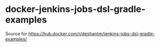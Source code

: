 # docker-jenkins-jobs-dsl-gradle-examples
Source for https://hub.docker.com/r/deshantm/jenkins-jobs-dsl-gradle-examples/
